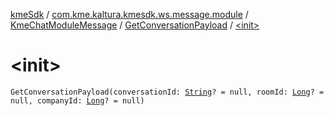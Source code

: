 [kmeSdk](../../../index.md) / [com.kme.kaltura.kmesdk.ws.message.module](../../index.md) / [KmeChatModuleMessage](../index.md) / [GetConversationPayload](index.md) / [&lt;init&gt;](./-init-.md)

# &lt;init&gt;

`GetConversationPayload(conversationId: `[`String`](https://kotlinlang.org/api/latest/jvm/stdlib/kotlin/-string/index.html)`? = null, roomId: `[`Long`](https://kotlinlang.org/api/latest/jvm/stdlib/kotlin/-long/index.html)`? = null, companyId: `[`Long`](https://kotlinlang.org/api/latest/jvm/stdlib/kotlin/-long/index.html)`? = null)`